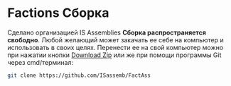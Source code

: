 Factions Сборка
=======

Сделано организацией IS Assemblies
**Сборка распространяется свободно**. Любой желающий может закачать ее себе на компьютер и использовать в своих целях.
Перенести ее на свой компьютер можно при нажатии кнопки [Download Zip] или же при помощи программы Git через cmd/терминал:
```sh
git clone https://github.com/ISassemb/FactAss
```
[Download Zip]:https://github.com/ISassemb/FactAss/archive/master.zip
